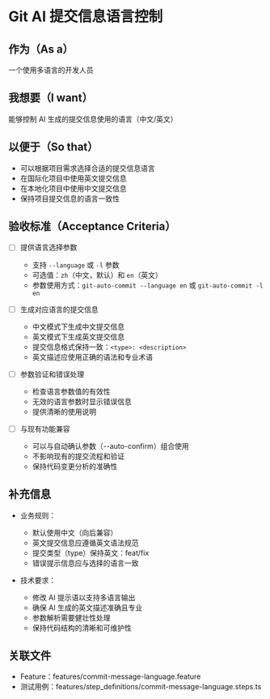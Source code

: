# Git AI 提交信息语言控制

## 作为（As a）
一个使用多语言的开发人员

## 我想要（I want）
能够控制 AI 生成的提交信息使用的语言（中文/英文）

## 以便于（So that）
- 可以根据项目需求选择合适的提交信息语言
- 在国际化项目中使用英文提交信息
- 在本地化项目中使用中文提交信息
- 保持项目提交信息的语言一致性

## 验收标准（Acceptance Criteria）
- [ ] 提供语言选择参数
  * 支持 `--language` 或 `-l` 参数
  * 可选值：`zh`（中文，默认）和 `en`（英文）
  * 参数使用方式：`git-auto-commit --language en` 或 `git-auto-commit -l en`

- [ ] 生成对应语言的提交信息
  * 中文模式下生成中文提交信息
  * 英文模式下生成英文提交信息
  * 提交信息格式保持一致：`<type>: <description>`
  * 英文描述应使用正确的语法和专业术语

- [ ] 参数验证和错误处理
  * 检查语言参数值的有效性
  * 无效的语言参数时显示错误信息
  * 提供清晰的使用说明

- [ ] 与现有功能兼容
  * 可以与自动确认参数（--auto-confirm）组合使用
  * 不影响现有的提交流程和验证
  * 保持代码变更分析的准确性

## 补充信息
- 业务规则：
  * 默认使用中文（向后兼容）
  * 英文提交信息应遵循英文语法规范
  * 提交类型（type）保持英文：feat/fix
  * 错误提示信息应与选择的语言一致

- 技术要求：
  * 修改 AI 提示语以支持多语言输出
  * 确保 AI 生成的英文描述准确且专业
  * 参数解析需要健壮性处理
  * 保持代码结构的清晰和可维护性

## 关联文件
- Feature：features/commit-message-language.feature
- 测试用例：features/step_definitions/commit-message-language.steps.ts 